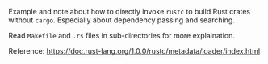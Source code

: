 Example and note about how to directly invoke `rustc` to build Rust crates without `cargo`.
Especially about dependency passing and searching.

Read `Makefile` and `.rs` files in sub-directories for more explaination.

Reference: https://doc.rust-lang.org/1.0.0/rustc/metadata/loader/index.html
